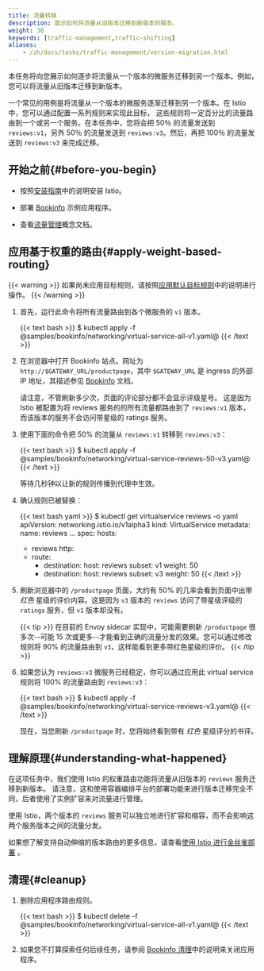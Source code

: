 ```yaml
---
title: 流量转移
description: 展示如何将流量从旧版本迁移到新版本的服务。
weight: 30
keywords: [traffic-management,traffic-shifting]
aliases:
    - /zh/docs/tasks/traffic-management/version-migration.html
---
```


本任务将向您展示如何逐步将流量从一个版本的微服务迁移到另一个版本。例如，您可以将流量从旧版本迁移到新版本。

一个常见的用例是将流量从一个版本的微服务逐渐迁移到另一个版本。在 Istio 中，您可以通过配置一系列规则来实现此目标，
这些规则将一定百分比的流量路由到一个或另一个服务。在本任务中，您将会把 50％ 的流量发送到 `reviews:v1`，另外 50％ 的流量发送到 `reviews:v3`。然后，再把 100％ 的流量发送到 `reviews:v3` 来完成迁移。

## 开始之前{#before-you-begin}

* 按照[安装指南](/zh/docs/setup/)中的说明安装 Istio。

* 部署 [Bookinfo](/zh/docs/examples/bookinfo/) 示例应用程序。

* 查看[流量管理](/zh/docs/concepts/traffic-management)概念文档。

## 应用基于权重的路由{#apply-weight-based-routing}

{{< warning >}}
如果尚未应用目标规则，请按照[应用默认目标规则](/zh/docs/examples/bookinfo/#apply-default-destination-rules)中的说明进行操作。
{{< /warning >}}

1. 首先，运行此命令将所有流量路由到各个微服务的 `v1` 版本。

    {{< text bash >}}
    $ kubectl apply -f @samples/bookinfo/networking/virtual-service-all-v1.yaml@
    {{< /text >}}

1. 在浏览器中打开 Bookinfo 站点。网址为 `http://$GATEWAY_URL/productpage`，其中 `$GATEWAY_URL` 是 ingress 的外部 IP 地址，其描述参见 [Bookinfo](/zh/docs/examples/bookinfo/#determine-the-ingress-i-p-and-port) 文档。

    请注意，不管刷新多少次，页面的评论部分都不会显示评级星号。
    这是因为 Istio 被配置为将 reviews 服务的的所有流量都路由到了 `reviews:v1` 版本，
    而该版本的服务不会访问带星级的 ratings 服务。

1. 使用下面的命令把 50% 的流量从 `reviews:v1` 转移到 `reviews:v3`：

    {{< text bash >}}
    $ kubectl apply -f @samples/bookinfo/networking/virtual-service-reviews-50-v3.yaml@
    {{< /text >}}

    等待几秒钟以让新的规则传播到代理中生效。

1. 确认规则已被替换：

    {{< text bash yaml >}}
    $ kubectl get virtualservice reviews -o yaml
    apiVersion: networking.istio.io/v1alpha3
    kind: VirtualService
    metadata:
      name: reviews
      ...
    spec:
      hosts:
      - reviews
      http:
      - route:
        - destination:
            host: reviews
            subset: v1
          weight: 50
        - destination:
            host: reviews
            subset: v3
          weight: 50
    {{< /text >}}

1. 刷新浏览器中的 `/productpage` 页面，大约有 50% 的几率会看到页面中出带 *红色* 星级的评价内容。这是因为 `v3` 版本的 `reviews` 访问了带星级评级的 `ratings` 服务，但 `v1` 版本却没有。

    {{< tip >}}
    在目前的 Envoy sidecar 实现中，可能需要刷新 `/productpage` 很多次--可能 15 次或更多--才能看到正确的流量分发的效果。您可以通过修改规则将 90% 的流量路由到 `v3`，这样能看到更多带红色星级的评价。
    {{< /tip >}}

1. 如果您认为 `reviews:v3` 微服务已经稳定，你可以通过应用此 virtual service 规则将 100% 的流量路由到 `reviews:v3`：

    {{< text bash >}}
    $ kubectl apply -f @samples/bookinfo/networking/virtual-service-reviews-v3.yaml@
    {{< /text >}}

    现在，当您刷新 `/productpage` 时，您将始终看到带有 *红色* 星级评分的书评。

## 理解原理{#understanding-what-happened}

在这项任务中，我们使用 Istio 的权重路由功能将流量从旧版本的 `reviews` 服务迁移到新版本。
请注意，这和使用容器编排平台的部署功能来进行版本迁移完全不同，后者使用了实例扩容来对流量进行管理。

使用 Istio，两个版本的 `reviews` 服务可以独立地进行扩容和缩容，而不会影响这两个服务版本之间的流量分发。

如果想了解支持自动伸缩的版本路由的更多信息，请查看[使用 Istio 进行金丝雀部署](/zh/blog/2017/0.1-canary/) 。

## 清理{#cleanup}

1. 删除应用程序路由规则。

    {{< text bash >}}
    $ kubectl delete -f @samples/bookinfo/networking/virtual-service-all-v1.yaml@
    {{< /text >}}

1. 如果您不打算探索任何后续任务，请参阅 [Bookinfo 清理](/zh/docs/examples/bookinfo/#cleanup)中的说明来关闭应用程序。
